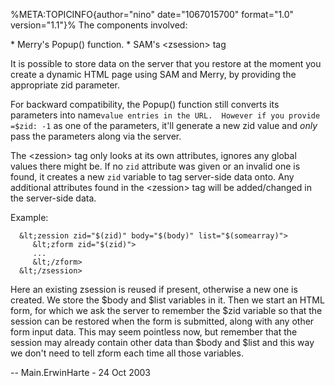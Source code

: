 %META:TOPICINFO{author="nino" date="1067015700" format="1.0"
version="1.1"}% The components involved:

\* Merry's Popup() function. \* SAM's &lt;zsession&gt; tag

It is possible to store data on the server that you restore at the
moment you create a dynamic HTML page using SAM and Merry, by providing
the appropriate zid parameter.

For backward compatibility, the Popup() function still converts its
parameters into
name`value entries in the URL.  However if you provide =$zid: -1` as one
of the parameters, it'll generate a new zid value and *only* pass the
parameters along via the server.

The &lt;zession&gt; tag only looks at its own attributes, ignores any
global values there might be. If no `zid` attribute was given or an
invalid one is found, it creates a new `zid` variable to tag server-side
data onto. Any additional attributes found in the &lt;zession&gt; tag
will be added/changed in the server-side data.

Example:

      &lt;zession zid="$(zid)" body="$(body)" list="$(somearray)">
         &lt;zform zid="$(zid)">
         ...
         &lt;/zform>
      &lt;/zsession>

Here an existing zsession is reused if present, otherwise a new one is
created. We store the $body and $list variables in it. Then we start an
HTML form, for which we ask the server to remember the $zid variable so
that the session can be restored when the form is submitted, along with
any other form input data. This may seem pointless now, but remember
that the session may already contain other data than $body and $list and
this way we don't need to tell zform each time all those variables.

-- Main.ErwinHarte - 24 Oct 2003
